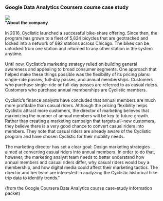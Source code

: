 ### Google Data Analytics Coursera course case study
![](https://miro.medium.com/v2/resize:fit:586/format:webp/1*ddC1KfTAHBXjmGseS2drRw.png)
<br>
<b>"About the company</b>
<br><br>
In 2016, Cyclistic launched a successful bike-share offering. Since then, the program has grown to a fleet of 5,824 bicycles that
are geotracked and locked into a network of 692 stations across Chicago. The bikes can be unlocked from one station and
returned to any other station in the system anytime.
<br><br>
Until now, Cyclistic’s marketing strategy relied on building general awareness and appealing to broad consumer segments.
One approach that helped make these things possible was the flexibility of its pricing plans: single-ride passes, full-day passes,
and annual memberships. Customers who purchase single-ride or full-day passes are referred to as casual riders. Customers
who purchase annual memberships are Cyclistic members.
<br><br>
Cyclistic’s finance analysts have concluded that annual members are much more profitable than casual riders. Although the
pricing flexibility helps Cyclistic attract more customers, the director of marketing believes that maximizing the number of annual members will
be key to future growth. Rather than creating a marketing campaign that targets all-new customers, they believe there is a
very good chance to convert casual riders into members. They note that casual riders are already aware of the Cyclistic
program and have chosen Cyclistic for their mobility needs.
<br><br>
The marketing director has set a clear goal: Design marketing strategies aimed at converting casual riders into annual members. In order to
do that, however, the marketing analyst team needs to better understand how annual members and casual riders differ, why
casual riders would buy a membership, and how digital media could affect their marketing tactics. The director and her team are
interested in analyzing the Cyclistic historical bike trip data to identify trends."
<br><br>
(from the Google Coursera Data Analytics course case-study information packet)
